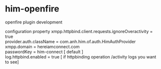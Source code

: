 him-openfire
============

openfire plugin development


configuration property
  xmpp.httpbind.client.requests.ignoreOveractivity = true <br>
  provider.auth.className = com.anh.him.of.auth.HimAuthProvider<br>
  xmpp.domain = hereiamconnect.com <br>
  passwordKey = him-connect     [ default ]<br>
  log.httpbind.enabled = true    [ if httpbinding operation /activity logs you want to see]
  
